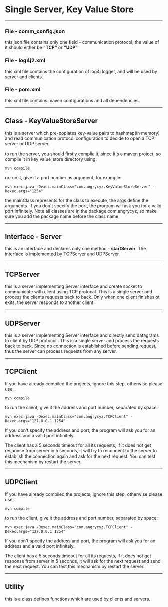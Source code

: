 # Single Server, Key Value Store

------------------------------------------------------
### File - comm_config.json

this json file contains only one field - communication protocol, the value of it should either be **"TCP"** or **"UDP"**

### File - log4j2.xml

this xml file contains the configuration of log4j logger, and will be used by server and clients.

### File - pom.xml

this xml file contains maven configurations and all dependencies

------------------------------------------------------

## Class - KeyValueStoreServer

this is a server which pre-poplates key-value pairs to hashmap(in memory) and read communication protocol configuration to decide to open a TCP server or UDP server.

to run the server, you should firstly complie it, since it's a maven project, so compile it in key_value_store directory using:

    mvn compile

ro run it, give it a port number as argument, for example:

    mvn exec:java -Dexec.mainClass="com.angrycyz.KeyValueStoreServer" -Dexec.args="1254"
    
the mainClass represents for the class to execute, the args define the arguments. If you don't specify the port, the program will ask you for a valid port infinitely. Note all classes are in the package com.angrycyz, so make sure you add the package name before the class name.


------------------------------------------------------
## Interface - Server

this is an interface and declares only one method - __startServer__. The interface is implemented  by TCPServer and UDPServer.

------------------------------------------------------
## TCPServer

this is a server implementing Server interface and create socket to communicate with client using TCP protocal. This is a single server and process the clients requests back to back. Only when one client finishes ot exits, the server responds to another client.

------------------------------------------------------
## UDPServer

this is a server implementing Server interface and directly send datagrams to client by UDP protocol . This is a single server and process the requests back to back. Since no connection is established before sending request, thus the server can process requests from any server.

------------------------------------------------------
## TCPClient

If you have already compiled the projects, ignore this step, otherwise please use:

    mvn compile

to run the client, give it the address and port number, separated by space:

    mvn exec:java -Dexec.mainClass="com.angrycyz.TCPClient" -Dexec.args="127.0.0.1 1254"

If you don't specify the address and port, the program will ask you for an address and a valid port infinitely. 

The client has a 5 seconds timeout for all its requests, if it does not get response from server in 5 seconds, it will try to reconnect to the server to establish the connection again and ask for the next request. You can test this mechanism by restart the server.

------------------------------------------------------
## UDPClient

If you have already compiled the projects, ignore this step, otherwise please use:

    mvn compile

to run the client, give it the address and port number, separated by space:

    mvn exec:java -Dexec.mainClass="com.angrycyz.TCPClient" -Dexec.args="127.0.0.1 1254"

If you don't specify the address and port, the program will ask you for an address and a valid port infinitely.

The client has a 5 seconds timeout for all its requests, if it does not get response from server in 5 seconds, it will ask for the next request and send the next request. You can test this mechanism by restart the server.

------------------------------------------------------
## Utility

this is a class defines functions which are used by clients and servers.

